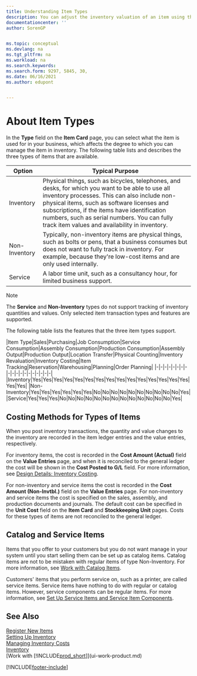 ```yaml
---
title: Understanding Item Types
description: You can adjust the inventory valuation of an item using the FIFO or Average costing methods when item costs change for reasons other than transactions.
documentationcenter: ''
author: SorenGP


ms.topic: conceptual
ms.devlang: na
ms.tgt_pltfrm: na
ms.workload: na
ms.search.keywords:
ms.search.form: 9297, 5845, 30, 
ms.date: 06/16/2021
ms.author: edupont


---
```

# About Item Types
In the **Type** field on the **Item Card** page, you can select what the item is used for in your business, which affects the degree to which you can manage the item in inventory. The following table lists and describes the three types of items that are available.

|Option|Typical Purpose|
|------|-----------|
|Inventory|Physical things, such as bicycles, telephones, and desks, for which you want to be able to use all inventory processes. This can also include non-physical items, such as software licenses and subscriptions, if the items have identification numbers, such as serial numbers. You can fully track item values and availability in inventory.|
|Non-Inventory|Typically, non-inventory items are physical things, such as bolts or pens, that a business consumes but does not want to fully track in inventory. For example, because they're low-cost items and are only used internally.|
|Service|A labor time unit, such as a consultancy hour, for limited business support.|

> [!NOTE]
> The **Service** and **Non-Inventory** types do not support tracking of inventory quantities and values. Only selected item transaction types and features are supported.

The following table lists the features that the three item types support.

|Item Type|Sales|Purchasing|Job Consumption|Service Consumption|Assembly Consumption|Production Consumption|Assembly Output|Production Output|Location Transfer|Physical Counting|Inventory Revaluation|Inventory Costing|Item Tracking|Reservation|Warehousing|Planning|Order Planning|
|-|-|-|-|-|-|-|-|-|-|-|-|-|-|-|-|-|-|-|
|Inventory|Yes|Yes|Yes|Yes|Yes|Yes|Yes|Yes|Yes|Yes|Yes|Yes|Yes|Yes|Yes|Yes|Yes|
|Non-Inventory|Yes|Yes|Yes|Yes|Yes|Yes|No|No|No|No|No|No|No|No|No|No|Yes|
|Service|Yes|Yes|Yes|No|No|No|No|No|No|No|No|No|No|No|No|No|Yes|

## Costing Methods for Types of Items
When you post inventory transactions, the quantity and value changes to the inventory are recorded in the item ledger entries and the value entries, respectively. 

For inventory items, the cost is recorded in the **Cost Amount (Actual)** field on the **Value Entries** page, and when it is reconciled to the general ledger the cost will be shown in the **Cost Posted to G/L** field. For more information, see [Design Details: Inventory Costing](design-details-inventory-costing.md).

For non-inventory and service items the cost is recorded in the **Cost Amount (Non-Invtbl.)** field on the **Value Entries** page. For non-inventory and service items the cost is specified on the sales, assembly, and production documents and journals. The default cost can be specified in the **Unit Cost** field on the **Item Card** and **Stockkeeping Unit** pages. Costs for these types of items are not reconciled to the general ledger. 

## Catalog and Service Items
Items that you offer to your customers but you do not want manage in your system until you start selling them can be set up as catalog items. Catalog items are not to be mistaken with regular items of type Non-Inventory. For more information, see [Work with Catalog Items](inventory-how-work-nonstock-items.md).

Customers' items that you perform service on, such as a printer, are called service items. Service items have nothing to do with regular or catalog items. However, service components can be regular items. For more information, see [Set Up Service Items and Service Item Components](service-how-setup-service-items.md).

## See Also
[Register New Items](inventory-how-register-new-items.md)  
[Setting Up Inventory](inventory-setup-inventory.md)  
[Managing Inventory Costs](finance-manage-inventory-costs.md)  
[Inventory](inventory-manage-inventory.md)  
[Work with [!INCLUDE[prod_short](includes/prod_short.md)]](ui-work-product.md)


[!INCLUDE[footer-include](includes/footer-banner.md)]
